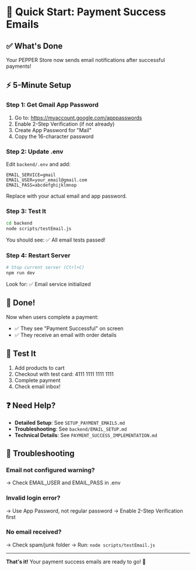 # 🚀 Quick Start: Payment Success Emails

## ✅ What's Done

Your PEPPER Store now sends email notifications after successful payments!

## ⚡ 5-Minute Setup

### Step 1: Get Gmail App Password

1. Go to: https://myaccount.google.com/apppasswords
2. Enable 2-Step Verification (if not already)
3. Create App Password for "Mail"
4. Copy the 16-character password

### Step 2: Update .env

Edit `backend/.env` and add:

```env
EMAIL_SERVICE=gmail
EMAIL_USER=your_email@gmail.com
EMAIL_PASS=abcdefghijklmnop
```

Replace with your actual email and app password.

### Step 3: Test It

```bash
cd backend
node scripts/testEmail.js
```

You should see: ✅ All email tests passed!

### Step 4: Restart Server

```bash
# Stop current server (Ctrl+C)
npm run dev
```

Look for: ✅ Email service initialized

## 🎉 Done!

Now when users complete a payment:
- ✅ They see "Payment Successful" on screen
- ✅ They receive an email with order details

## 📧 Test It

1. Add products to cart
2. Checkout with test card: 4111 1111 1111 1111
3. Complete payment
4. Check email inbox!

## ❓ Need Help?

- **Detailed Setup**: See `SETUP_PAYMENT_EMAILS.md`
- **Troubleshooting**: See `backend/EMAIL_SETUP.md`
- **Technical Details**: See `PAYMENT_SUCCESS_IMPLEMENTATION.md`

## 🔧 Troubleshooting

### Email not configured warning?
→ Check EMAIL_USER and EMAIL_PASS in .env

### Invalid login error?
→ Use App Password, not regular password
→ Enable 2-Step Verification first

### No email received?
→ Check spam/junk folder
→ Run: `node scripts/testEmail.js`

---

**That's it!** Your payment success emails are ready to go! 🎉